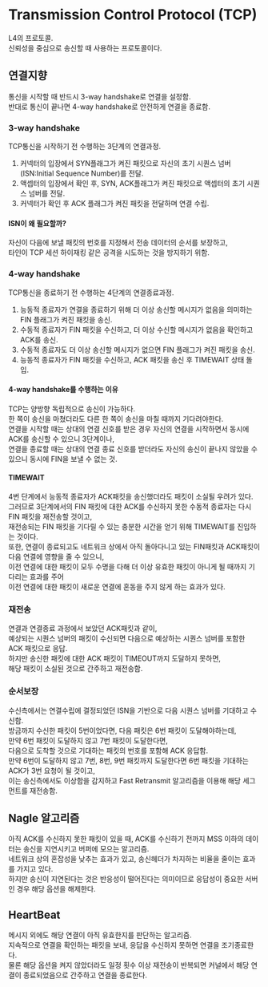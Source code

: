 # Transmission Control Protocol (TCP)
L4의 프로토콜. <br/>
신뢰성을 중심으로 송신할 때 사용하는 프로토콜이다. <br/>

## 연결지향
통신을 시작할 때 반드시 3-way handshake로 연결을 설정함. <br/>
반대로 통신이 끝나면 4-way handshake로 안전하게 연결을 종료함. <br/>

### 3-way handshake
TCP통신을 시작하기 전 수행하는 3단계의 연결과정. <br/>
1. 커넥터의 입장에서 SYN플래그가 켜진 패킷으로 자신의 초기 시퀀스 넘버(ISN:Initial Sequence Number)를 전달.
2. 액셉터의 입장에서 확인 후, SYN, ACK플래그가 켜진 패킷으로 액셉터의 초기 시퀀스 넘버를 전달.
3. 커넥터가 확인 후 ACK 플래그가 켜진 패킷을 전달하며 연결 수립.

#### ISN이 왜 필요할까?
자신이 다음에 보낼 패킷의 번호를 지정해서 전송 데이터의 순서를 보장하고, <br/>
타인이 TCP 세션 하이재킹 같은 공격을 시도하는 것을 방지하기 위함. <br/>

### 4-way handshake
TCP통신을 종료하기 전 수행하는 4단계의 연결종료과정. <br/>
1. 능동적 종료자가 연결을 종료하기 위해 더 이상 송신할 메시지가 없음을 의미하는 FIN 플래그가 켜진 패킷을 송신.
2. 수동적 종료자가 FIN 패킷을 수신하고, 더 이상 수신할 메시지가 없음을 확인하고 ACK를 송신.
3. 수동적 종료자도 더 이상 송신할 메시지가 없으면 FIN 플래그가 켜진 패킷을 송신.
4. 능동적 종료자가 FIN 패킷을 수신하고, ACK 패킷을 송신 후 TIMEWAIT 상태 돌입.

#### 4-way handshake를 수행하는 이유
TCP는 양방향 독립적으로 송신이 가능하다. <br/>
한 쪽이 송신을 마쳤더라도 다른 한 쪽이 송신을 마칠 때까지 기다려야한다. <br/>
연결을 시작할 때는 상대의 연결 신호를 받은 경우 자신의 연결을 시작하면서 동시에 ACK를 송신할 수 있으니 3단계이나, <br/>
연결을 종료할 때는 상대의 연결 종료 신호를 받더라도 자신의 송신이 끝나지 않았을 수 있으니 동시에 FIN을 보낼 수 없는 것. <br/>

#### TIMEWAIT
4번 단계에서 능동적 종료자가 ACK패킷을 송신했더라도 패킷이 소실될 우려가 있다. <br/>
그러므로 3단계에서의 FIN 패킷에 대한 ACK를 수신하지 못한 수동적 종료자는 다시 FIN 패킷을 재전송할 것이고, <br/>
재전송되는 FIN 패킷을 기다릴 수 있는 충분한 시간을 얻기 위해 TIMEWAIT를 진입하는 것이다. <br/>
또한, 연결이 종료되고도 네트워크 상에서 아직 돌아다니고 있는 FIN패킷과 ACK패킷이 다음 연결에 영향을 줄 수 있으니, <br/>
이전 연결에 대한 패킷이 모두 수명을 다해 더 이상 유효한 패킷이 아니게 될 때까지 기다리는 효과를 주어<br/>
이전 연결에 대한 패킷이 새로운 연결에 혼동을 주지 않게 하는 효과가 있다.

### 재전송
연결과 연결종료 과정에서 보았던 ACK패킷과 같이, <br/>
예상되는 시퀀스 넘버의 패킷이 수신되면 다음으로 예상하는 시퀀스 넘버를 포함한 ACK 패킷으로 응답. <br/>
하지만 송신한 패킷에 대한 ACK 패킷이 TIMEOUT까지 도달하지 못하면, <br/>
해당 패킷이 소실된 것으로 간주하고 재전송함.

### 순서보장
수신측에서는 연결수립에 결정되었던 ISN을 기반으로 다음 시퀀스 넘버를 기대하고 수신함. <br/>
방금까지 수신한 패킷이 5번이었다면, 다음 패킷은 6번 패킷이 도달해야하는데, <br/>
만약 6번 패킷이 도달하지 않고 7번 패킷이 도달한다면, <br/>
다음으로 도착할 것으로 기대하는 패킷의 번호를 포함해 ACK 응답함. <br/>
만약 6번이 도달하지 않고 7번, 8번, 9번 패킷까지 도달한다면 6번 패킷을 기대하는 ACK가 3번 요청이 될 것이고, <br/>
이는 송신측에서도 이상함을 감지하고 Fast Retransmit 알고리즘을 이용해 해당 세그먼트를 재전송함. <br/>

## Nagle 알고리즘
아직 ACK를 수신하지 못한 패킷이 있을 때, ACK를 수신하기 전까지 MSS 이하의 데이터는 송신을 지연시키고 버퍼에 모으는 알고리즘. <br/>
네트워크 상의 혼잡성을 낮추는 효과가 있고, 송신헤더가 차지하는 비율을 줄이는 효과를 가지고 있다. <br/>
하지만 송신이 지연된다는 것은 반응성이 떨어진다는 의미이므로 응답성이 중요한 서버인 경우 해당 옵션을 해제한다.

## HeartBeat
메시지 외에도 해당 연결이 아직 유효한지를 판단하는 알고리즘. <br/>
지속적으로 연결을 확인하는 패킷을 보내, 응답을 수신하지 못하면 연결을 조기종료한다. <br/>
물론 해당 옵션을 켜지 않았더라도 일정 횟수 이상 재전송이 반복되면 커널에서 해당 연결이 종료되었음으로 간주하고 연결을 종료한다.
